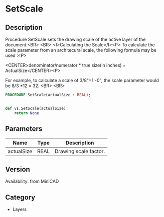 # SetScale

## Description
Procedure SetScale sets the drawing scale of the active layer of the document.&lt;BR&gt;
&lt;BR&gt;
&lt;I&gt;Calculating the Scale&lt;/I&gt;&lt;P&gt;
To calculate the scale parameter from an architecural scale, the following formula may be used :&lt;P&gt;

&lt;CENTER&gt;denominator/numerator * true size(in inches) = ActualSize&lt;/CENTER&gt;&lt;P&gt;

For example, to calculate a scale of 3/8&quot;=1'-0&quot;, the scale parameter would be 8/3 *12 = 32.
&lt;BR&gt;
&lt;BR&gt;


```pascal
PROCEDURE SetScale(actualSize : REAL);
```

```python

def vs.SetScale(actualSize):
    return None
```

## Parameters
|Name|Type|Description|
|---|---|---|
|actualSize|REAL|Drawing scale factor.|

## Version
Availability: from MiniCAD
## Category
* Layers


